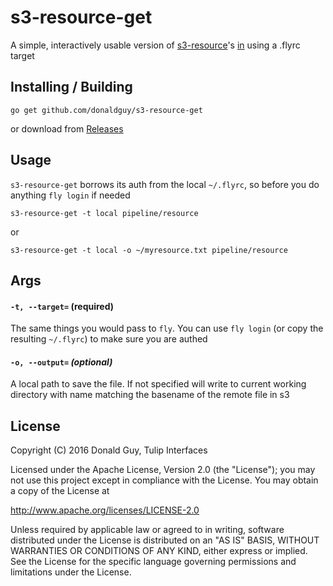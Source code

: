 # s3-resource-get

A simple, interactively usable version of [s3-resource](https://github.com/s3-resource)'s [in](https://github.com/concourse/s3-resource/blob/master/cmd/in/main.go) using a .flyrc target

## Installing / Building

`go get github.com/donaldguy/s3-resource-get`

or download from [Releases](https://github.com/donaldguy/s3-resource-get/releases)

## Usage

`s3-resource-get` borrows its auth from the local `~/.flyrc`, so before you do anything
`fly login` if needed

```
s3-resource-get -t local pipeline/resource
```

or

```
s3-resource-get -t local -o ~/myresource.txt pipeline/resource
```

## Args

#### `-t, --target=` **(required)**
The same things you would pass to `fly`. You can use `fly login` (or copy the resulting `~/.flyrc`) to make sure you are authed

#### `-o, --output=` *(optional)*
A local path to save the file. If not specified will write to current working directory with name matching the basename of the remote file in s3

## License
Copyright (C) 2016 Donald Guy, Tulip Interfaces

Licensed under the Apache License, Version 2.0 (the "License");
you may not use this project except in compliance with the License.
You may obtain a copy of the License at

http://www.apache.org/licenses/LICENSE-2.0

Unless required by applicable law or agreed to in writing, software
distributed under the License is distributed on an "AS IS" BASIS,
WITHOUT WARRANTIES OR CONDITIONS OF ANY KIND, either express or implied.
See the License for the specific language governing permissions and
limitations under the License.

